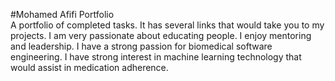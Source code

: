 #Mohamed Afifi Portfolio	
A portfolio of completed tasks. It has  several links that would take you to my projects. 
I am very passionate about educating people. I enjoy mentoring and leadership. I have a strong passion for biomedical software engineering. I have strong interest in machine learning technology that would assist in medication adherence. 